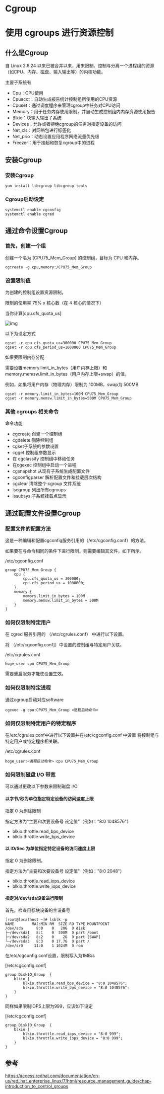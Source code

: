 # Cgroup

# 使用 cgroups 进行资源控制



## 什么是Cgroup



自 Linux 2.6.24 以来已被合并以来，用来限制、控制与分离一个进程组的资源（如CPU、内存、磁盘、输入输出等）的内核功能。



主要子系统有



-  Cpu：CPU使用 
-  Cpuacct：自动生成报告统计控制组所使用的CPU资源 
-  Cpuset：通过调度程序来管理cgroup中任务对CPU访问 
-  Memory：用于任务内存使用限制，并自动生成控制组内内存资源使用报告 
-  Blkio：块输入输出子系统 
-  Devices：允许或者拒绝cgroup的任务对指定设备的访问 
-  Net_cls：对网络包进行标签化 
-  Net_prio：动态设置应用程序网络流量优先级 
-  Freezer：用于挂起和恢复cgroup中的进程 



## 安装Cgroup



### 安装Cgroup



```shell
yum install libcgroup libcgroup-tools
```



### Cgroup启动设定



```shell
systemctl enable cgconfig
systemctl enable cgred
```



## 通过命令设置Cgroup



### 首先，创建一个组



创建一个名为 [CPU75_Mem_Group] 的控制组，目标为 CPU 和内存。



```shell
cgcreate -g cpu,memory:/CPU75_Mem_Group
```



### 设置限制值



为创建的控制组设置资源限制。



限制的使用率 75% x 核心数（在 4 核心的情况下）



当你计算[cpu.cfs_quota_us]



![img](https://g.yuque.com/gr/latex?%5Bcpu.cfs_quota_us%5D%3D%200.75*4core*100000(%E5%B0%86%20s%20%E8%BD%AC%E6%8D%A2%E4%B8%BA%20%C2%B5s)%20%3D%20300000%0A)



以下为设定方式



```shell
cgset -r cpu.cfs_quota_us=300000 CPU75_Mem_Group
cgset -r cpu.cfs_period_us=1000000 CPU75_Mem_Group
```



如果要限制内存分配



需要设置memory.limit_in_bytes（用户内存上限）和memory.memsw.limit_in_bytes（用户内存上限+swap）的值。



例如，如果将用户内存（物理内存）限制为 100MB，swap为 500MB



```shell
cgset -r memory.limit_in_bytes=100M CPU75_Mem_Group
cgset -r memory.memsw.limit_in_bytes=500M CPU75_Mem_Group
```



### 其他 cgroups 相关命令



命令功能



- cgcreate 创建一个控制组
- cgdelete 删除控制组
- cgset子系统的参数设置
- cgget 控制组参数显示
- 在 cgclassify 控制组中移动任务
- 在cgexec 控制组中启动一个进程
- cgsnapshot 从现有子系统生成配置文件
- cgconfigparser 解析配置文件和挂载层次结构
- cgclear 清除整个 cgroup 文件系统
- lscgroup 列出所有cgroups
- lssubsys 子系统挂载点显示



## 通过配置文件设置Cgroup



### 配置文件的配置方法



这是一种编辑和配置cgconfig服务引用的（/etc/cgconfig.conf）的方法。



如果要在与命令相同的条件下进行限制，则需要编辑其文件，如下所示。



/etc/cgconfig.conf



```shell
group CPU75_Mem_Group {
	cpu {
		cpu.cfs_quota_us = 300000;
		cpu.cfs_period_us = 1000000;
	}
	memory {
		memory.limit_in_bytes = 100M
		memory.memsw.limit_in_bytes = 500M
	}
}
```



### 如何仅限制特定用户



在 cgred 服务引用的 （/etc/cgrules.conf） 中进行以下设置。



将 （/etc/cgconfig.conf]）中设置的控制组与特定用户关联。



/etc/cgrules.conf



```shell
hoge_user cpu CPU75_Mem_Group
```



需要重启服务才能使设置生效。



### 如何仅限制特定进程



通过cgroup启动对应software



```shell
cgexec -g cpu:CPU75_Mem_Group <进程启动命令>
```



### 如何仅限制特定用户的特定程序



在/etc/cgrules.conf中进行以下设置并在/etc/cgconfig.conf 中设置
将控制组与特定用户或特定程序相关联。



/etc/cgrules.conf



```shell
hoge_user:<进程启动命令> cpu CPU75_Mem_Group
```



### 如何限制磁盘 I/O 带宽



可以通过更改以下参数来限制磁盘 I/O



#### 以字节/秒为单位指定特定设备的访问速度上限



指定 0 为删除限制



指定方法为"主要和次要设备号  设定值"（例如："8:0 1048576"）



- blkio.throttle.read_bps_device
- blkio.throttle.write_bps_device



#### 以 IO/Sec 为单位指定特定设备的访问速度上限



指定 0 为删除限制。



指定方法为"主要和次要设备号  设定值"（例如："8:0 2048"）



- blkio.throttle.read_iops_device
- blkio.throttle.write_iops_device



#### 指定对/dev/sda设备进行限制



首先，检查目标块设备的主设备号



```shell
[root@localhost ~]# lsblk -p
NAME        MAJ:MIN RM  SIZE RO TYPE MOUNTPOINT
/dev/sda      8:0    0   20G  0 disk
├─/dev/sda1   8:1    0  300M  0 part /boot
├─/dev/sda2   8:2    0    2G  0 part [SWAP]
└─/dev/sda3   8:3    0 17.7G  0 part /
/dev/sr0     11:0    1 1024M  0 rom
```



在/etc/cgconfig.conf设置，限制写入为1MB/s



[/etc/cgconfig.conf]



```shell
group DiskIO_Group  {
    blkio {
        blkio.throttle.read_bps_device = "8:0 1048576";
        blkio.throttle.write_bps_device = "8:0 1048576";
    }
}
```



同样如果限制IOPS上限为999，应该如下设定



[/etc/cgconfig.conf]



```shell
group DiskIO_Group  {
    blkio {
        blkio.throttle.read_iops_device = "8:0 999";
        blkio.throttle.write_iops_device = "8:0 999";
    }
}
```



## 参考



https://access.redhat.com/documentation/en-us/red_hat_enterprise_linux/7/html/resource_management_guide/chap-introduction_to_control_groups